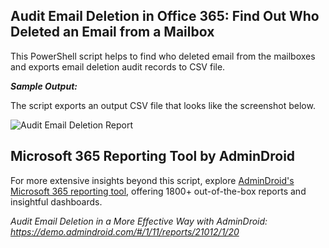 ## Audit Email Deletion in Office 365: Find Out Who Deleted an Email from a Mailbox
This PowerShell script helps to find who deleted email from the mailboxes and exports email deletion audit records to CSV file.

***Sample Output:***

The script exports an output CSV file that looks like the screenshot below.

![Audit Email Deletion Report](https://o365reports.com/wp-content/uploads/2021/09/Find-who-deleted-email-from-mailbox-1.png?v=1705576537)

## Microsoft 365 Reporting Tool by AdminDroid

For more extensive insights beyond this script, explore [AdminDroid's Microsoft 365 reporting tool](https://admindroid.com/?src=GitHub), offering 1800+ out-of-the-box reports and insightful dashboards.

*Audit Email Deletion in a More Effective Way with AdminDroid: <https://demo.admindroid.com/#/1/11/reports/21012/1/20>*


